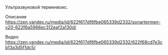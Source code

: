 Ультразвуковой терменвокс.

Описание <https://zen.yandex.ru/media/id/622f617df6fbe065339d2332/sonartermen-v20-622f6a5966ec312eaf2a130d/>

Видео <https://zen.yandex.ru/media/id/622f617df6fbe065339d2332/622f68cd7e3cb13a3d5f1dc5/>
